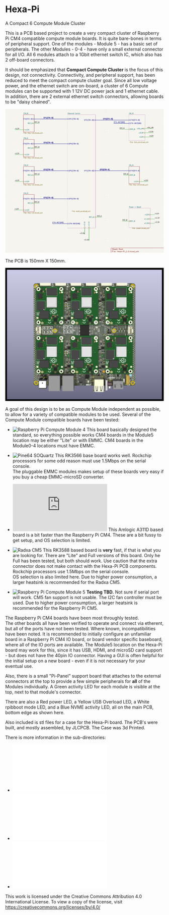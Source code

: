 # Hexa-Pi
A Compact 6 Compute Module Cluster

This is a PCB based project to create a very compact cluster of
Raspberry Pi CM4 compatible compute module boards.  It is quite bare-bones
in terms of peripheral support.  One of the modules - Module 5 - has a basic set of peripherals.
The other Modules - 0-4 - have only a small external connector for all I/O.
All 6 modules attach to a 1Gbit ethernet switch IC, which also has 2 off-board connectors.

It should be emphasized that **Compact Compute Cluster** is the focus of this design, not connectivity.
Connectivity, and peripheral support, has been reduced to meet the compact compute cluster goal.
Since all low voltage power, and the ethernet switch are on-board, a cluster of 6 Compute modules
can be supported with 1 12V DC power jack and 1 ethernet cable.
In addition, there are 2 external ethernet switch connectors, allowing boards to be "daisy chained".

![A simple overview](Hexa-Pi_PCB/doc/Hexa-Pi_Summary.png)


The PCB is 150mm X 150mm.  

![A View of the Hexa-Pi Board with 6 Pi CM4's installed](Hexa-Pi_PCB/doc/Hexa-Pi_1.1_TOP-ALL.png)

A goal of this design is to be as Compute Module independent as possible, to allow
for a variety of compatible modules to be used.  Several of the Compute Module compatible
boards have been tested:

- ![Raspberry Pi Compute Module 4](https://www.raspberrypi.com/products/compute-module-4)
  This board basically designed the standard, so everything possible works
  CM4 boards in the Module5 location may be either "Lite" or with EMMC.
  CM4 boards in the Module0-4 locations must have EMMC.
  
- ![Pine64 SOQuartz](https://pine64.org/documentation/SOQuartz)
  This RK3566 base board works well. 
  Rockchip processors for some odd reason must use 1.5Mbps on the serial console.  
  The pluggable EMMC modules makes setup of these boards very easy if you buy a cheap EMMC-microSD converter.

- ![Banana Pi CM4](https://www.banana-pi.org/en/core-board-and-kit/129.html)
  This Amlogic A311D based board is a bit faster than the Raspberry Pi CM4.
  These are a bit fussy to get setup, and OS selection is limited.

- ![Radxa CM5](https://radxa.com/products/cm/cm5)
  This RK3588 based board is **very** fast, if that is what you are looking for.
  There are "Lite" and Full versions of this board. Only he Full has been tested, but both should work.
  Use caution that the extra connector does not make contact with the Hexa-Pi PCB components.
  Rockchip processors use 1.5Mbps on the serial console.  
  OS selection is also limited here.
  Due to higher power consumption, a larger heatsink is recommended for the Radxa CM5.

- ![Raspberry Pi Compute Module 5](https://www.raspberrypi.com/products/compute-module-4)
  **Testing TBD.**
  Not sure if serial port will work.
  CM5 fan support is not usable. The I2C fan controller must be used.
  Due to higher power consumption, a larger heatsink is recommended for the Raspberry Pi CM5.

The Raspberry Pi CM4 boards have been most throughly tested.  
The other boards all have been verified to operate and connect via etherent, but all of the ports have not been tested.
Where known, incompatibilities have been noted.
It is recommended to initially configure an unfamiliar board in a Raspberry Pi CM4 IO board,
or board vendor specific baseboard, where all of the IO ports are available.
The Module5 location on the Hexa-Pi board may work for this, since it has USB, HDMI, and microSD
card support - but does not have the 40pin IO connector. 
Having a GUI is often helpful for the initial setup on a new board - even if it is not necessary for your eventual use.

Also, there is a small "Pi-Panel" support board that attaches to the external connectors 
at the top to provide a few simple peripherals for **all** of the Modules individually. 
A Green activity LED for each module is visible at the top, next to that module's connector.

There are also a Red power LED, a Yellow USB Overload LED, a White rpibboot mode LED, and a Blue NVME activity LED,
all on the main PCB, bottom edge as shown here.

Also included is stl files for a case for the Hexa-Pi board.
The PCB's were built, and mostly assembled, by JLCPCB.
The Case was 3d Printed. 

There is more information in the sub-directories:

- ![Main Hexa-Pi PCB](Hexa-Pi_PCB/README.md)
- ![Case for Hexa-Pi](Hexa-Pi_Case/README.md)
- ![Pi-Panel PCB](Pi-Panel_PCB/README.md)

This work is licensed under the Creative Commons Attribution 4.0 International License. To view a copy of the license, visit https://creativecommons.org/licenses/by/4.0/
